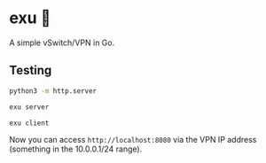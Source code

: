 # exu 🚞

A simple vSwitch/VPN in Go.

## Testing

```bash
python3 -m http.server
```

```bash
exu server
```

```bash
exu client
```

Now you can access `http://localhost:8080` via the VPN IP address (something in the 10.0.0.1/24 range).